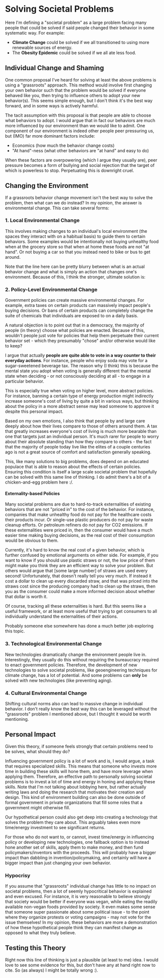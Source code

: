 # Solving Societal Problems

Here I'm defining a "societal problem" as a large problem facing many people
that could be solved if said people changed their behavior in some systematic
way. For example:

 - **Climate Change** could be solved if we all transitioned to using more
   renewable sources of energy.
 - The **Obesity Epidemic** could be solved if we all ate less food.

## Individual Change and Shaming

One common proposal I've heard for solving at least the above problems is using
a "grassroots" approach. This method would involve first changing your own
behavior such that the problem would be solved if everyone behaved like you,
then trying to influence others to adopt your new behavior(s). This seems
simple enough, but I don't think it's the best way forward, and in some ways is
actively harmful.

The tacit assumption with this proposal is that people are able to choose what
behaviors to adopt. I would argue that in fact our behaviors are much more
influenced by our environment than we would like to admit. One component of our
environment is indeed other people peer pressuring us, but (IMO) far more
dominant factors include:

 - Economics (how much the behavior change costs)
 - "At hand"-ness (what other behaviors are "at hand" and easy to do)

When these factors are overpowering (which I argue they usually are), peer
pressure becomes a form of bullying and social rejection that the target of
which is powerless to stop. Perpetuating this is downright cruel.

## Changing the Environment

If a grassroots behavior change movement isn't the best way to solve the
problem, then what can we do instead?  In my opinion, the answer is
environmental change. This can take several forms:

### 1. Local Environmental Change

This involves making changes to an individual's local environment (the spaces
they interact with on a habitual basis) to guide them to certain behaviors.
Some examples would be intentionally not buying unhealthy food when at the
grocery store so that when at home these foods are not "at hand". Or not buying
a car so that you instead need to bike or bus to get around.

Note that the line here can be pretty blurry between what is an actual behavior
change and what is simply an action that changes one's environment. Because of
this, I think the stronger, ultimate solution is:

### 2. Policy-Level Environmental Change

Government policies can create massive environmental changes. For example,
extra taxes on certain products can massively impact people's buying decisions.
Or bans of certain products can completely change the suite of chemicals that
individuals are exposed to on a daily basis.

A natural objection is to point out that in a democracy, the majority of people
(in theory) choose what policies are enacted. Because of this, wouldn't people
just vote for policies that help them perpetuate their current behavior set -
which they presumably "chose" and/or otherwise would like to keep?

I argue that actually **people are quite able to vote in a way counter to their
everyday actions**. For instance, people who enjoy soda may vote for a
sugar-sweetened beverage tax. The reason why (I think) this is because the
mental state you adopt when voting is generally different that the mental state
when deciding - or not consciously deciding at all - to engage in a particular
behavior.

This is especially true when voting on higher level, more abstract policies.
For instance, banning a certain type of energy production might indirectly
increase someone's cost of living by quite a bit in various ways, but thinking
about the policy in a more abstract sense may lead someone to approve it
despite this personal impact.

Based on my own emotions, I also think that people by and large care deeply
about how their lives compare to those of others around them.  A tax that
greatly increases everyone's cost of living is much more bearable than one that
targets just an individual person. It's much rarer for people to worry about
their absolute standing than how they compare to others - the fact that the
majority of people today live like the elites of a couple centuries ago is not
a great source of comfort and satisfaction generally speaking.

This, like many solutions to big problems, does depend on an educated populace
that is able to reason about the effects of certain policies. Ensuring this
condition is itself a large scale societal problem that hopefully can be solved
with this same line of thinking. I do admit there's a bit of a chicken-and-egg
problem here :/.

#### Externality-based Policies

Many societal problems are due to hard-to-track externalities of existing
behaviors that are not "priced in" to the cost of the behavior. For instance,
companies that make unhealthy food do not pay for the healthcare costs their
products incur. Or single-use plastic producers do not pay for waste cleanup
efforts. Or petroleum refiners do not pay for CO2 emissions. If these
externalities were priced in, then the consumer would have a much easier time
making buying decisions, as the real cost of their consumption would be obvious
to them.

Currently, it's hard to know the real cost of a given behavior, which is
further confused by emotional arguments on either side. For example, if you
want to know if you should use plastic straws or not, the low price of them
might make you think they are an efficient way to solve your problem. But
others would argue that [some large number] of straws are used every second!
Unfortunately, that doesn't really tell you very much. If instead it cost a
dollar to clean up every discarded straw, and that was priced into the straws
cost since the producing company had to clean up the straws, then you as the
consumer could make a more informed decision about whether that dollar is worth
it.

Of course, tracking all these externalities is hard. But this seems like a
useful framework, or at least more useful that trying to get consumers to all
individually understand the externalities of their actions.

Probably someone else somewhere has done a much better job exploring this
topic.

### 3. Technological Environmental Change

New technologies dramatically change the environment people live in.
Interestingly, they usually do this without requiring the bureaucracy required
to enact government policies. Therefore, the development of new technologies to
solve societal problems, like geoengineering techniques for climate change,
has a lot of potential. And some problems can **only** be solved with new
technologies (like preventing aging).

### 4. Cultural Environmental Change

Shifting cultural norms also can lead to massive change in individual behavior.
I don't really know the best way this can be leveraged without the "grassroots"
problem I mentioned above, but I thought it would be worth mentioning.

## Personal Impact

Given this theory, if someone feels strongly that certain problems need to be
solves, what should they do?

Influencing government policy is a lot of work and is, I would argue, a task
that requires specialized skills. This means that someone who invests more time
in building these skills will hone them, and have more leverage when applying
them. Therefore, an effective path to personally solving societal problems is
to invest a lot of time and energy in honing and applying these skills. Note
that I'm not talking about lobbying here, but rather actually writing laws and
doing the research that motivates their creation and design. This kind of
environment building can also be done outside of formal government in private
organizations that fill some roles that a government might otherwise fill.

Our hypothetical person could also get deep into creating a technology that
solves the problem they care about. This arguably takes even more time/energy
investment to see significant returns.

For those who do not want to, or cannot, invest time/energy in influencing
policy or developing new technologies, one fallback option is to instead hone
another set of skills, apply them to make money, and then fund
policymakers/inventors with the proceeds. This will probably have a bigger
impact than dabbling in invention/policymaking, and certainly will have a
bigger impact than just changing your own behavior.

### Hypocrisy

If you assume that "grassroots" individual change has little to no impact on
societal problems, then a lot of seemly hypocritical behavior is explained and
even excused. For instance, it is very reasonable to believe strongly that
society would be better if everyone was vegan, while eating the readily
available non-vegan foods provided by society. It even makes some sense that
someone super passionate about some political issue - to the point where they
organize protests or voting campaigns - may not vote for the issue themselves!
In my opinion, these behaviors are more a demonstration of how these
hypothetical people think they can manifest change as opposed to what they
truly believe.

## Testing this Theory

Right now this line of thinking is just a plausible (at least to me) idea.  I
would love to see some evidence for this, but don't have any at hand right now
to cite.  So (as always) I might be totally wrong :).
